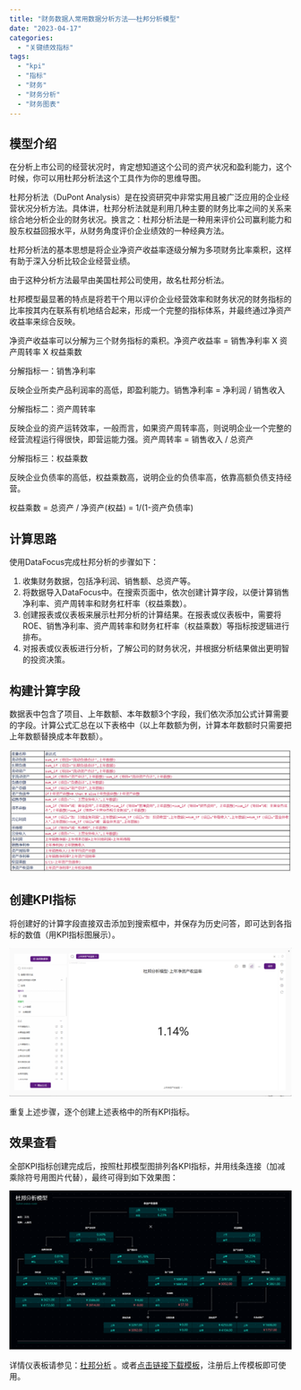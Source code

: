 ```yaml
---
title: "财务数据人常用数据分析方法——杜邦分析模型"
date: "2023-04-17"
categories: 
  - "关键绩效指标"
tags: 
  - "kpi"
  - "指标"
  - "财务"
  - "财务分析"
  - "财务图表"
---
```


## 模型介绍

在分析上市公司的经营状况时，肯定想知道这个公司的资产状况和盈利能力，这个时候，你可以用杜邦分析法这个工具作为你的思维导图。

杜邦分析法（DuPont Analysis）是在投资研究中非常实用且被广泛应用的企业经营状况分析方法。具体讲，杜邦分析法就是利用几种主要的财务比率之间的关系来综合地分析企业的财务状况。换言之：杜邦分析法是一种用来评价公司赢利能力和股东权益回报水平，从财务角度评价企业绩效的一种经典方法。

杜邦分析法的基本思想是将企业净资产收益率逐级分解为多项财务比率乘积，这样有助于深入分析比较企业经营业绩。

由于这种分析方法最早由美国杜邦公司使用，故名杜邦分析法。

杜邦模型最显著的特点是将若干个用以评价企业经营效率和财务状况的财务指标的比率按其内在联系有机地结合起来，形成一个完整的指标体系，并最终通过净资产收益率来综合反映。

净资产收益率可以分解为三个财务指标的乘积。净资产收益率 = 销售净利率 X 资产周转率 X 权益乘数

分解指标一：销售净利率

反映企业所卖产品利润率的高低，即盈利能力。销售净利率 = 净利润 / 销售收入

分解指标二：资产周转率

反映企业的资产运转效率，一般而言，如果资产周转率高，则说明企业一个完整的经营流程运行得很快，即营运能力强。资产周转率 = 销售收入 / 总资产

分解指标三：权益乘数

反映企业负债率的高低，权益乘数高，说明企业的负债率高，依靠高额负债支持经营。

权益乘数 = 总资产 / 净资产(权益) = 1/(1-资产负债率)

## 计算思路

使用DataFocus完成杜邦分析的步骤如下：

1. 收集财务数据，包括净利润、销售额、总资产等。
2. 将数据导入DataFocus中。在搜索页面中，依次创建计算字段，以便计算销售净利率、资产周转率和财务杠杆率（权益乘数）。
3. 创建报表或仪表板来展示杜邦分析的计算结果。在报表或仪表板中，需要将ROE、销售净利率、资产周转率和财务杠杆率（权益乘数）等指标按逻辑进行排布。
4. 对报表或仪表板进行分析，了解公司的财务状况，并根据分析结果做出更明智的投资决策。

## 构建计算字段

数据表中包含了项目、上年数额、本年数额3个字段，我们依次添加公式计算需要的字段。计算公式汇总在以下表格中（以上年数额为例，计算本年数额时只需要把上年数额替换成本年数额）。

![](images/1681698663-%E6%9D%9C%E9%82%A6%E5%88%86%E6%9E%90%E6%A8%A1%E5%9E%8B%E6%8C%87%E6%A0%87.png)

<table style="display: none;"><tbody><tr><td><a id="post-45348-①销售净利润率"></a>度量名称</td><td>表达式</td></tr><tr><td>流动负债</td><td>sum_if (项目="流动负债合计",上年数额)</td></tr><tr><td>长期负债</td><td>sum_if (项目="长期负债合计",上年数额)</td></tr><tr><td>流动资产</td><td>sum_if (项目="流动资产合计",上年数额)</td></tr><tr><td>非流动资产</td><td>sum_if (项目="资产总计",上年数额)-sum_if (项目="流动资产合计",上年数额)</td></tr><tr><td>负债总额</td><td>sum_if (项目="负债合计",上年数额)</td></tr><tr><td>资产总额</td><td>sum_if (项目="资产总计",上年数额)</td></tr><tr><td>资产负债率</td><td>if上年资产总额=0 then 0 else上年负债总额/上年资产总额</td></tr><tr><td>销售净额</td><td>sum_if (项目="一、主营业务收入",上年数额)</td></tr><tr><td>成本总额</td><td>sum_if (项目="减：营业费用",上年数额)+sum_if (项目="管理费用",上年数额)+sum_if (项目="财务费用", 上年数额)+sum_if (项目="减：主营业务成本",上年数额)+sum_if (项目="主营业务税金及附加",上年数额)</td></tr><tr><td>其它利润</td><td>sum_if (项目="加：其他业务利润",上年数额)+sum_if (项目="加：投资收益",上年数额)+sum_if (项目="补贴收入",上年数额)+sum_if (项目="营业外收入",上年数额)-sum_if (项目="减：营业外支出",上年数额)</td></tr><tr><td>所得税</td><td>sum_if (项目="减：所得税",上年数额)</td></tr><tr><td>营业收入</td><td>sum_if (项目="一、主营业务收入",上年数额)</td></tr><tr><td>净利润</td><td>上年销售净额-上年成本总额+上年其他利润-上年所得税</td></tr><tr><td>销售净利率</td><td>上年净利润/上年销售收入</td></tr><tr><td>资产周转率</td><td>上年销售收入/上年平均资产总额</td></tr><tr><td>资产净利率</td><td>上年销售净利率*上年资产周转率</td></tr><tr><td>权益乘数</td><td>1/(1-上年资产负债率)</td></tr><tr><td>净资产收益率</td><td>上年资产净利率*上年权益乘数</td></tr></tbody></table>

## 创建KPI指标

将创建好的计算字段直接双击添加到搜索框中，并保存为历史问答，即可达到各指标的数值（用KPI指标图展示）。

![](images/1681697515-word-image.png)

重复上述步骤，逐个创建上述表格中的所有KPI指标。

## 效果查看

全部KPI指标创建完成后，按照杜邦模型图排列各KPI指标，并用线条连接（加减乘除符号用图片代替），最终可得到如下效果图：

![](images/1681697515-word-image-1.png)

详情仪表板请参见：[杜邦分析](https://cloud001.datafocus.ai/df/s/xe6hog7Gp2aY2Wu0TpvAqE6?name=杜邦分析模型数据看板) 。或者[点击链接下载模板](https://bbs.datafocus.ai/article/73.html)，注册后上传模板即可使用。
